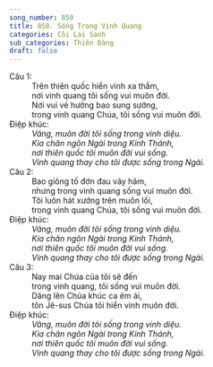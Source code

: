```yaml
---
song_number: 850
title: 850. Sống Trong Vinh Quang
categories: Cõi Lai Sanh
sub_categories: Thiên Đàng
draft: false
---
```

<dl><dt>Câu 1:</dt><dd data-verse="1">Trên thiên quốc hiển vinh xa thẳm, <br/>nơi vinh quang tôi sống vui muôn đời. <br/>Nơi vui vẻ hưởng bao sung sướng, <br/>trong vinh quang Chúa, tôi sống vui muôn đời. </dd><dt>Điệp khúc:</dt><dd data-chorus="1"><em>Vâng, muôn đời tôi sống trong vinh diệu. <br/>Kia chân ngôn Ngài trong Kinh Thánh, <br/>nơi thiên quốc tôi muôn đời vui sống. <br/>Vinh quang thay cho tôi được sống trong Ngài. </em></dd><dt>Câu 2:</dt><dd data-verse="2">Bao giông tố đớn đau vây hãm, <br/>nhưng trong vinh quang sống vui muôn đời. <br/>Tôi luôn hát xướng trên muôn lối, <br/>trong vinh quang Chúa, tôi sống vui muôn đời. </dd><dt>Điệp khúc:</dt><dd data-chorus="1"><em>Vâng, muôn đời tôi sống trong vinh diệu. <br/>Kia chân ngôn Ngài trong Kinh Thánh, <br/>nơi thiên quốc tôi muôn đời vui sống. <br/>Vinh quang thay cho tôi được sống trong Ngài. </em></dd><dt>Câu 3:</dt><dd data-verse="3">Nay mai Chúa của tôi sẽ đến <br/>trong vinh quang, tôi sống vui muôn đời. <br/>Dâng lên Chúa khúc ca êm ái, <br/>tôn Jê-sus Chúa tôi hiển vinh muôn đời. </dd><dt>Điệp khúc:</dt><dd data-chorus="1"><em>Vâng, muôn đời tôi sống trong vinh diệu. <br/>Kia chân ngôn Ngài trong Kinh Thánh, <br/>nơi thiên quốc tôi muôn đời vui sống. <br/>Vinh quang thay cho tôi được sống trong Ngài. </em></dd></dl>